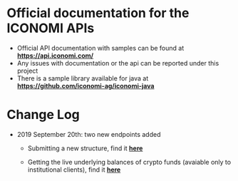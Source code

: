# Official documentation for the ICONOMI APIs
* Official API documentation with samples can be found at **https://api.iconomi.com/**
* Any issues with documentation or the api can be reported under this project
* There is a sample library available for java at **https://github.com/iconomi-ag/iconomi-java**


# Change Log
* 2019 September 20th: two new endpoints added

  * Submitting a new structure, find it [**here**](https://api.iconomi.com/#tag/REST-API/paths/~1v1~1daa~1{ticker}~1structure/post)

  * Getting the live underlying balances of crypto funds (avaiable only to institutional clients), find it [**here**](https://api.iconomi.com/#tag/REST-API/paths/~1v1~1daa~1{ticker}~1balance/get)
